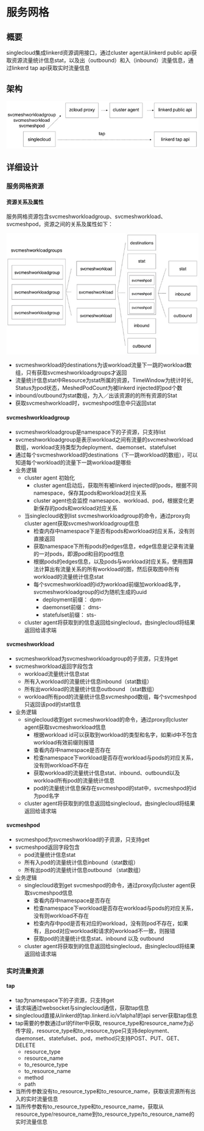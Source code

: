 # 服务网格
## 概要
singlecloud集成linkerd资源调用接口，通过cluster agent从linkerd public api获取资源流量统计信息stat，以及出（outbound）和入（inbound）流量信息，通过linkerd tap api获取实时流量信息

## 架构
![""](svcmesh.jpg)

## 详细设计
### 服务网格资源
#### 资源关系及属性
服务网格资源包含svcmeshworkloadgroup、svcmeshworkload、svcmeshpod，资源之间的关系及属性如下：

![""](workloadgroups.jpg)

* svcmeshworkload的destinations为该workload流量下一跳的workload数组，只有获取svcmeshworkloadgroups才返回
* 流量统计信息stat中Resource为stat所属的资源，TimeWindow为统计时长, Status为pod状态，MeshedPodCount为被linkerd injected的pod个数
* inbound/outbound为stat数组，为入／出该资源的的所有资源的Stat 
* 获取svcmeshworkload时，svcmeshpod信息中只返回stat

#### svcmeshworkloadgroup
* svcmeshworkloadgroup是namespace下的子资源，只支持list
* svcmeshworkloadgroup是表示workload之间有流量的svcmeshworkload数组，workload支持类型为deployment、daemonset、statefulset
* 通过每个svcmeshworkload的destinations（下一跳workload的数组），可以知道每个workload的流量下一跳workload是哪些
* 业务逻辑
  * cluster agent 初始化 
    * cluster agent启动后，获取所有被linkerd injected的pods，根据不同namespace，保存其pods和workload对应关系
    * cluster agent也会监控 namesapce、workload、pod，根据变化更新保存的pods和workload对应关系
  * 当singlecloud收到list svcmeshworkloadgroup的命令，通过proxy向cluster agent获取svcmeshworkloadgroup信息
    * 检查内存中namespace下是否有pods和workload对应关系，没有则直接返回
    * 获取namespace下所有pods的edges信息，edge信息是记录有流量的一对pods，即源pod和目的pod信息
    * 根据pods的edges信息，以及pods与workload对应关系，使用图算法计算出有流量关系的所有workload的图，然后获取图中所有workload的流量统计信息stat
    * 每个svcmeshworkload的id为workload前缀加workload名字，svcmeshworkloadgroup的id为随机生成的uuid
      * deployment前缀： dpm-
      * daemonset前缀： dms-
      * statefulset前缀： sts-
  * cluster agent将获取到的信息返回给singlecloud，由singlecloud将结果返回给请求端


#### svcmeshworkload
* svcmeshworkload为svcmeshworkloadgroup的子资源，只支持get
* svcmeshworkload返回字段包含
  * workload流量统计信息stat
  * 所有入workload的流量统计信息inbound（stat数组）
  * 所有出workload的流量统计信息outbound （stat数组）
  * workload所有pod的流量统计信息svcmeshpod数组，每个svcmeshpod只返回该pod的stat信息
* 业务逻辑
  * singlecloud收到get svcmeshworkload的命令，通过proxy向cluster agent获取svcmeshworkload信息 
    * 根据workload id可以获取到workload的类型和名字，如果id中不包含workload有效前缀则报错
    * 查看内存中namespace是否存在
    * 检查namespace下workload是否存在workload与pods的对应关系，没有则workload不存在
    * 获取workload的流量统计信息stat、inbound、outbound以及workload所有pod的流量统计信息
    * pod的流量统计信息保存在svcmeshpod的stat中，svcmeshpod的id为pod名字
  * cluster agent将获取到的信息返回给singlecloud，由singlecloud将结果返回给请求端

#### svcmeshpod
* svcmeshpod为svcmeshworkload的子资源，只支持get
* svcmeshpod返回字段包含
  * pod流量统计信息stat
  * 所有入pod的流量统计信息inbound（stat数组）
  * 所有出pod的流量统计信息outbound （stat数组）
* 业务逻辑
  * singlecloud收到get svcmeshpod的命令，通过proxy向cluster agent获取svcmeshpod信息 
    * 查看内存中namespace是否存在
    * 检查namespace下workload是否存在workload与pods的对应关系，没有则workload不存在
    * 检查内存中pod是否有对应的workload，没有则pod不存在，如果有，且pod对应workload和请求的workload不一致，则报错
    * 获取pod的流量统计信息stat、inbound 以及 outbound
  * cluster agent将获取到的信息返回给singlecloud，由singlecloud将结果返回给请求端

### 实时流量资源
#### tap
* tap为namespace下的子资源，只支持get
* 请求端通过websocket与singlecloud通信，获取tap信息
* singlecloud直接从linkerd的tap.linkerd.io/v1alpha1的api server获取tap信息
* tap需要的参数通过url的filter中获取, resource_type和resource_name为必传字段，resource_type和to_resource_type只支持deployment、daemonset、statefulset、pod，method只支持POST、PUT、GET、DELETE
  * resource_type 
  * resource_name 
  * to_resource_type
  * to_resource_name
  * method
  * path
* 当所传参数没有to_resource_type和to_resource_name，获取该资源所有出入的实时流量信息
* 当所传参数有to_resource_type和to_resource_name，获取从resource_type/resource_name到to_resource_type/to_resource_name的实时流量信息